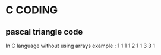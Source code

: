 # C CODING
## pascal triangle code

 In C language without using arrays
 example :
      1
    1   1
  1   2    1
1   3    3     1
